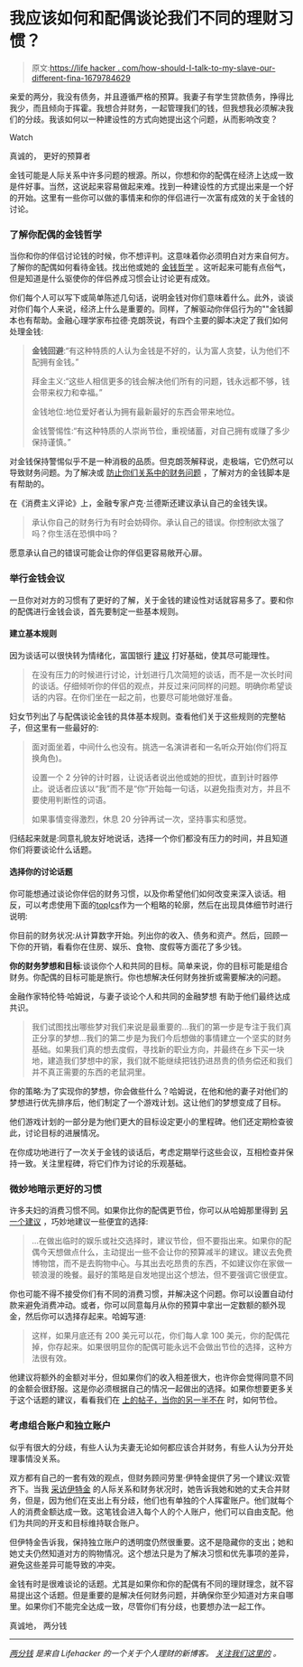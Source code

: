 # 我应该如何和配偶谈论我们不同的理财习惯？

> 原文:[https://life hacker . com/how-should-I-talk-to-my-slave-our-different-fina-1679784629](https://lifehacker.com/how-should-i-talk-to-my-spouse-about-our-different-fina-1679784629)

亲爱的两分，我没有债务，并且遵循严格的预算。我妻子有学生贷款债务，挣得比我少，而且倾向于挥霍。我想合并财务，一起管理我们的钱，但我想我必须解决我们的分歧。我该如何以一种建设性的方式向她提出这个问题，从而影响改变？

Watch

真诚的，
更好的预算者

金钱可能是人际关系中许多问题的根源。所以，你想和你的配偶在经济上达成一致是件好事。当然，这说起来容易做起来难。找到一种建设性的方式提出来是一个好的开始。这里有一些你可以做的事情来和你的伴侣进行一次富有成效的关于金钱的讨论。

### 了解你配偶的金钱哲学

当你和你的伴侣讨论钱的时候，你不想评判。这意味着你必须明白对方来自何方。了解你的配偶如何看待金钱。找出他或她的 [金钱哲学](https://lifehacker.com/find-your-money-philosophy-to-avoid-fights-with-your-1561096068) 。这听起来可能有点俗气，但是知道是什么驱使你的伴侣养成习惯会让讨论更有成效。

你们每个人可以写下或简单陈述几句话，说明金钱对你们意味着什么。此外，谈谈对你们每个人来说，经济上什么是重要的。同样，了解驱动你伴侣行为的""金钱脚本也有帮助。金融心理学家布拉德·克朗茨说，有四个主要的脚本决定了我们如何处理金钱:

> **金钱回避**:“有这种特质的人认为金钱是不好的，认为富人贪婪，认为他们不配拥有金钱。”
> 
> 拜金主义:“这些人相信更多的钱会解决他们所有的问题，钱永远都不够，钱会带来权力和幸福。”
> 
> 金钱地位:地位爱好者认为拥有最新最好的东西会带来地位。
> 
> 金钱警惕性:“有这种特质的人崇尚节俭，重视储蓄，对自己拥有或赚了多少保持谨慎。”

对金钱保持警惕似乎不是一种消极的品质。但克朗茨解释说，走极端，它仍然可以导致财务问题。为了解决或 [防止你们关系中的财务问题](https://lifehacker.com/how-to-stop-fighting-about-money-with-your-significant-1543085460) ，了解对方的金钱脚本是有帮助的。

在《消费主义评论》上，金融专家卢克·兰德斯还建议承认自己的金钱失误。

> 承认你自己的财务行为有时会妨碍你。承认自己的错误。你控制欲太强了吗？你生活在恐惧中吗？

愿意承认自己的错误可能会让你的伴侣更容易敞开心扉。

### 举行金钱会议

一旦你对对方的习惯有了更好的了解，关于金钱的建设性对话就容易多了。要和你的配偶进行金钱会谈，首先要制定一些基本规则。

#### 建立基本规则

因为谈话可以很快转为情绪化，富国银行 [建议](https://www.wellsfargo.com/beyondtoday/ages-stages/conversations/spouse-partner) 打好基础，使其尽可能理性。

> 在没有压力的时候进行讨论，计划进行几次简短的谈话，而不是一次长时间的谈话。仔细倾听你的伴侣的观点，并反过来问同样的问题。明确你希望谈话的内容。在你们坐在一起之前，也要尽可能地做好准备。

妇女节列出了与配偶谈论金钱的具体基本规则。查看他们关于这些规则的完整帖子，但这里有一些最好的:

> 面对面坐着，中间什么也没有。挑选一名演讲者和一名听众开始(你们将互换角色)。
> 
> 设置一个 2 分钟的计时器，让说话者说出他或她的担忧，直到计时器停止。说话者应该以“我”而不是“你”开始每一句话，以避免指责对方，并且不要使用判断性的词语。
> 
> 如果事情变得激烈，休息 20 分钟再试一次，坚持事实和感觉。

归结起来就是:同意礼貌友好地说话，选择一个你们都没有压力的时间，并且知道你们将要谈论什么话题。

#### 选择你的讨论话题

你可能想通过谈论你伴侣的财务习惯，以及你希望他们如何改变来深入谈话。相反，可以考虑使用下面的[top](https://www.wellsfargo.com/beyondtoday/ages-stages/conversations/spouse-partner)I[cs](https://www.wellsfargo.com/beyondtoday/ages-stages/conversations/spouse-partner)作为一个粗略的轮廓，然后在出现具体细节时进行说明:

你目前的财务状况:从计算数字开始。列出你的收入、债务和资产。然后，回顾一下你的开销，看看你在住房、娱乐、食物、度假等方面花了多少钱。

**你的财务梦想和目标**:谈谈你个人和共同的目标。简单来说，你的目标可能是组合财务。你配偶的目标可能是旅行。你也想解决任何财务挫折或需要解决的问题。

金融作家特伦特·哈姆说，与妻子谈论个人和共同的金融梦想 有助于他们最终达成共识。

> 我们试图找出哪些梦对我们来说是最重要的…我们的第一步是专注于我们真正分享的梦想...我们的第二步是为我们今后想做的事情建立一个坚实的财务基础。如果我们真的想去度假，寻找新的职业方向，并最终在乡下买一块地，建造我们梦想中的家，我们就不能继续把钱扔进昂贵的债务偿还和我们并不真正需要的东西的老鼠洞里。

你的策略:为了实现你的梦想，你会做些什么？哈姆说，在他和他的妻子对他们的梦想进行优先排序后，他们制定了一个游戏计划。这让他们的梦想变成了目标。

他们游戏计划的一部分是为他们更大的目标设定更小的里程碑。他们还定期检查彼此，讨论目标的进展情况。

在你成功地进行了一次关于金钱的谈话后，考虑定期举行这些会议，互相检查并保持一致。关注里程碑，将它们作为讨论的乐观基础。

### 微妙地暗示更好的习惯

许多夫妇的消费习惯不同。如果你比你的配偶更节俭，你可以从哈姆那里得到 [另一个建议](http://www.thesimpledollar.com/im-frugal-but-my-spouse-is-not/) ，巧妙地建议一些便宜的选择:

> …在做出临时的娱乐或社交选择时，建议节俭，但不要指出来。如果你的配偶今天想做点什么，主动提出一些不会让你的预算减半的建议。建议去免费博物馆，而不是去购物中心。与其出去吃昂贵的东西，不如建议你在家做一顿浪漫的晚餐。最好的策略是自发地提出这个想法，但不要强调它很便宜。

你也可能不得不接受你们有不同的消费习惯，并解决这个问题。你可以设置自动付款来避免消费冲动。或者，你可以同意每月从你的预算中拿出一定数额的额外现金，然后你可以选择存起来。哈姆写道:

> 这样，如果月底还有 200 美元可以花，你们每人拿 100 美元，你的配偶花掉，你存起来。如果很明显你的配偶可能永远不会做出节俭的选择，这种方法很有效。

他建议将额外的金额对半分，但如果你们的收入相差很大，也许你会觉得同意不同的金额会很舒服。这是你必须根据自己的情况一起做出的选择。如果你想要更多关于这个话题的建议，看看我们在 [上的帖子，当你的另一半不在](https://lifehacker.com/how-can-i-be-frugal-when-my-significant-other-isn-t-1597707214) 时，如何节俭。

### 考虑组合账户和独立账户

似乎有很大的分歧，有些人认为夫妻无论如何都应该合并财务，有些人认为分开处理事情没关系。

双方都有自己的一套有效的观点，但财务顾问劳里·伊特金提供了另一个建议:双管齐下。当我 [采访伊特金](http://video.creditcards.com/EQg2/overcoming-financial-infidelity/) 的人际关系和财务状况时，她告诉我她和她的丈夫合并财务，但是，因为他们在支出上有分歧，他们也有单独的个人挥霍账户。他们就每个人的消费金额达成一致。这笔钱会进入每个人的个人账户，他们可以自由支配。他们为共同的开支和目标维持联合账户。

但伊特金告诉我，保持独立账户的透明度仍然很重要。这不是隐藏你的支出；她和她丈夫仍然知道对方的购物情况。这个想法只是为了解决习惯和优先事项的差异，避免这些差异可能导致的冲突。

金钱有时是很难谈论的话题。尤其是如果你和你的配偶有不同的理财理念，就不容易提出这个话题。但是重要的是解决任何财务问题，并确保你至少知道对方来自哪里。如果你们不能完全达成一致，尽管你们有分歧，也要想办法一起工作。

真诚地，
两分钱

* * *

[*两分钱*](http://ift.tt/MNrhmo) *是来自 Lifehacker 的一个关于个人理财的新博客。* [*关注我们这里的*](http://ift.tt/1cudqxU) *。*